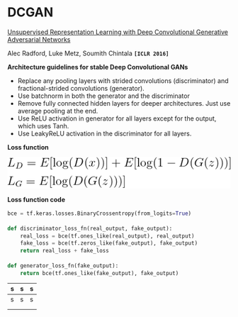 # DCGAN

[Unsupervised Representation Learning with Deep Convolutional Generative Adversarial Networks](https://arxiv.org/abs/1511.06434)

Alec Radford, Luke Metz, Soumith Chintala **`[ICLR 2016]`**



**Architecture guidelines for stable Deep Convolutional GANs**

- Replace any pooling layers with strided convolutions (discriminator) and fractional-strided convolutions (generator).
- Use batchnorm in both the generator and the discriminator
- Remove fully connected hidden layers for deeper architectures. Just use average pooling at the end.
- Use ReLU activation in generator for all layers except for the output, which uses Tanh.
- Use LeakyReLU activation in the discriminator for all layers.



**Loss function**

![mylatex20201105_204317](https://raw.githubusercontent.com/yzy1996/Image-Hosting/master/20201105204330.png)

**Loss function code**

```python
bce = tf.keras.losses.BinaryCrossentropy(from_logits=True)

def discriminator_loss_fn(real_output, fake_output):
    real_loss = bce(tf.ones_like(real_output), real_output)
    fake_loss = bce(tf.zeros_like(fake_output), fake_output)
    return real_loss + fake_loss

def generator_loss_fn(fake_output):
    return bce(tf.ones_like(fake_output), fake_output)
```



| s    | s    | s    |
| ---- | ---- | ---- |
| s    | s    | s    |
|      |      |      |
|      |      |      |


